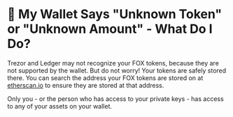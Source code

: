 # 👀 My Wallet Says "Unknown Token" or "Unknown Amount" - What Do I Do?

Trezor and Ledger may not recognize your FOX tokens, because they are not supported by the wallet. But do not worry! Your tokens are safely stored there. You can search the address your FOX tokens are stored on at [etherscan.io](https://shapeshift.zendesk.com/hc/en-us/articles/etherscan.io) to ensure they are stored at that address.

Only you - or the person who has access to your private keys - has access to any of your assets on your wallet.
